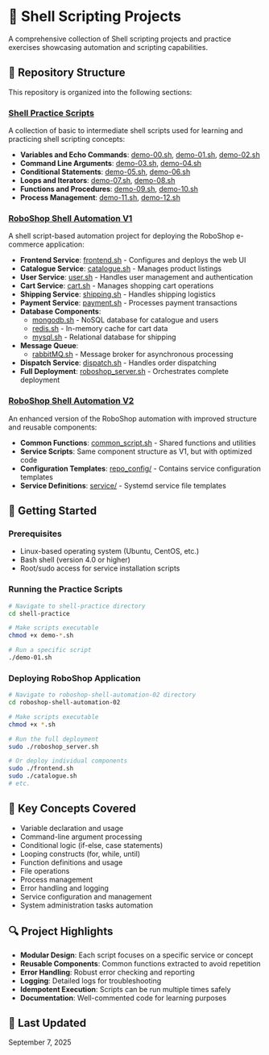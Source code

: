 # 🐚 Shell Scripting Projects

A comprehensive collection of Shell scripting projects and practice exercises showcasing automation and scripting capabilities.

## 📂 Repository Structure

This repository is organized into the following sections:

### [Shell Practice Scripts](./shell-practice/)

A collection of basic to intermediate shell scripts used for learning and practicing shell scripting concepts:

- **Variables and Echo Commands**: [demo-00.sh](./shell-practice/demo-00.sh), [demo-01.sh](./shell-practice/demo-01.sh), [demo-02.sh](./shell-practice/demo-02.sh)
- **Command Line Arguments**: [demo-03.sh](./shell-practice/demo-03.sh), [demo-04.sh](./shell-practice/demo-04.sh)
- **Conditional Statements**: [demo-05.sh](./shell-practice/demo-05.sh), [demo-06.sh](./shell-practice/demo-06.sh)
- **Loops and Iterators**: [demo-07.sh](./shell-practice/demo-07.sh), [demo-08.sh](./shell-practice/demo-08.sh)
- **Functions and Procedures**: [demo-09.sh](./shell-practice/demo-09.sh), [demo-10.sh](./shell-practice/demo-10.sh)
- **Process Management**: [demo-11.sh](./shell-practice/demo-11.sh), [demo-12.sh](./shell-practice/demo-12.sh)

### [RoboShop Shell Automation V1](./roboshop-shell-automation-01/)

A shell script-based automation project for deploying the RoboShop e-commerce application:

- **Frontend Service**: [frontend.sh](./roboshop-shell-automation-01/frontend.sh) - Configures and deploys the web UI
- **Catalogue Service**: [catalogue.sh](./roboshop-shell-automation-01/catalogue.sh) - Manages product listings
- **User Service**: [user.sh](./roboshop-shell-automation-01/user.sh) - Handles user management and authentication
- **Cart Service**: [cart.sh](./roboshop-shell-automation-01/cart.sh) - Manages shopping cart operations
- **Shipping Service**: [shipping.sh](./roboshop-shell-automation-01/shipping.sh) - Handles shipping logistics
- **Payment Service**: [payment.sh](./roboshop-shell-automation-01/payment.sh) - Processes payment transactions
- **Database Components**:
  - [mongodb.sh](./roboshop-shell-automation-01/mongodb.sh) - NoSQL database for catalogue and users
  - [redis.sh](./roboshop-shell-automation-01/redis.sh) - In-memory cache for cart data
  - [mysql.sh](./roboshop-shell-automation-01/mysql.sh) - Relational database for shipping
- **Message Queue**:
  - [rabbitMQ.sh](./roboshop-shell-automation-01/rabbitMQ.sh) - Message broker for asynchronous processing
- **Dispatch Service**: [dispatch.sh](./roboshop-shell-automation-01/dispatch.sh) - Handles order dispatching
- **Full Deployment**: [roboshop_server.sh](./roboshop-shell-automation-01/roboshop_server.sh) - Orchestrates complete deployment

### [RoboShop Shell Automation V2](./roboshop-shell-automation-02/)

An enhanced version of the RoboShop automation with improved structure and reusable components:

- **Common Functions**: [common_script.sh](./roboshop-shell-automation-02/common_script.sh) - Shared functions and utilities
- **Service Scripts**: Same component structure as V1, but with optimized code
- **Configuration Templates**: [repo_config/](./roboshop-shell-automation-02/repo_config/) - Contains service configuration templates
- **Service Definitions**: [service/](./roboshop-shell-automation-02/service/) - Systemd service file templates

## 🚀 Getting Started

### Prerequisites

- Linux-based operating system (Ubuntu, CentOS, etc.)
- Bash shell (version 4.0 or higher)
- Root/sudo access for service installation scripts

### Running the Practice Scripts

```bash
# Navigate to shell-practice directory
cd shell-practice

# Make scripts executable
chmod +x demo-*.sh

# Run a specific script
./demo-01.sh
```

### Deploying RoboShop Application

```bash
# Navigate to roboshop-shell-automation-02 directory
cd roboshop-shell-automation-02

# Make scripts executable
chmod +x *.sh

# Run the full deployment
sudo ./roboshop_server.sh

# Or deploy individual components
sudo ./frontend.sh
sudo ./catalogue.sh
# etc.
```

## 📝 Key Concepts Covered

- Variable declaration and usage
- Command-line argument processing
- Conditional logic (if-else, case statements)
- Looping constructs (for, while, until)
- Function definitions and usage
- File operations
- Process management
- Error handling and logging
- Service configuration and management
- System administration tasks automation

## 🔍 Project Highlights

- **Modular Design**: Each script focuses on a specific service or concept
- **Reusable Components**: Common functions extracted to avoid repetition
- **Error Handling**: Robust error checking and reporting
- **Logging**: Detailed logs for troubleshooting
- **Idempotent Execution**: Scripts can be run multiple times safely
- **Documentation**: Well-commented code for learning purposes

## 📅 Last Updated

September 7, 2025
